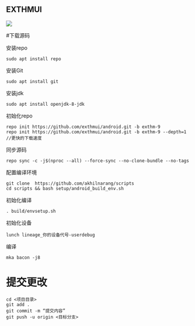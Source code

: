 ## EXTHMUI
![](logo.jpg)


#下载源码

安装repo
```
sudo apt install repo
```

安装Git
```
sudo apt install git
```
安装jdk
```
sudo apt install openjdk-8-jdk
```
初始化repo
```
repo init https://github.com/exthmui/android.git -b exthm-9
repo init https://github.com/exthmui/android.git -b exthm-9 --depth=1  //更快的下载速度
```
同步源码
```
repo sync -c -j$(nproc --all) --force-sync --no-clone-bundle --no-tags
```
配置编译环境
```
git clone  https://github.com/akhilnarang/scripts 
cd scripts && bash setup/android_build_env.sh
```
初始化编译
```
. build/envsetup.sh
```
初始化设备
```
lunch lineage_你的设备代号-userdebug
```
编译
```
mka bacon -j8
```
# 提交更改
```
cd <项目目录>
git add .
git commit -m “提交内容”
git push -u origin <目标分支>
```
